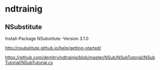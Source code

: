 # ndtrainig 

## NSubstitute

Install-Package NSubstitute -Version 3.1.0

http://nsubstitute.github.io/help/getting-started/

https://github.com/demitry/ndtrainig/blob/master/NSub/NSubTutorial/NSubTutorial/NSubTutorial.cs

## 


